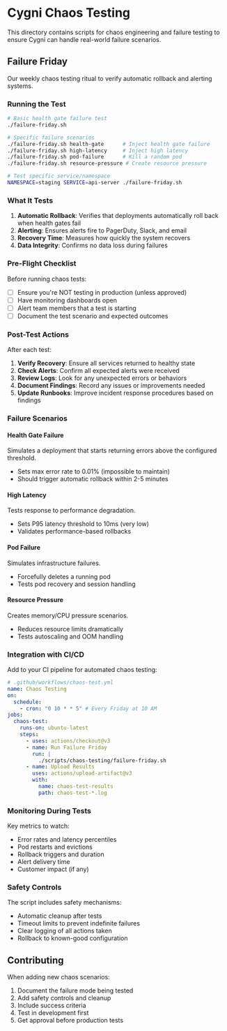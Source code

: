 # Cygni Chaos Testing

This directory contains scripts for chaos engineering and failure testing to ensure Cygni can handle real-world failure scenarios.

## Failure Friday

Our weekly chaos testing ritual to verify automatic rollback and alerting systems.

### Running the Test

```bash
# Basic health gate failure test
./failure-friday.sh

# Specific failure scenarios
./failure-friday.sh health-gate      # Inject health gate failure
./failure-friday.sh high-latency     # Inject high latency
./failure-friday.sh pod-failure      # Kill a random pod
./failure-friday.sh resource-pressure # Create resource pressure

# Test specific service/namespace
NAMESPACE=staging SERVICE=api-server ./failure-friday.sh
```

### What It Tests

1. **Automatic Rollback**: Verifies that deployments automatically roll back when health gates fail
2. **Alerting**: Ensures alerts fire to PagerDuty, Slack, and email
3. **Recovery Time**: Measures how quickly the system recovers
4. **Data Integrity**: Confirms no data loss during failures

### Pre-Flight Checklist

Before running chaos tests:

- [ ] Ensure you're NOT testing in production (unless approved)
- [ ] Have monitoring dashboards open
- [ ] Alert team members that a test is starting
- [ ] Document the test scenario and expected outcomes

### Post-Test Actions

After each test:

1. **Verify Recovery**: Ensure all services returned to healthy state
2. **Check Alerts**: Confirm all expected alerts were received
3. **Review Logs**: Look for any unexpected errors or behaviors
4. **Document Findings**: Record any issues or improvements needed
5. **Update Runbooks**: Improve incident response procedures based on findings

### Failure Scenarios

#### Health Gate Failure

Simulates a deployment that starts returning errors above the configured threshold.

- Sets max error rate to 0.01% (impossible to maintain)
- Should trigger automatic rollback within 2-5 minutes

#### High Latency

Tests response to performance degradation.

- Sets P95 latency threshold to 10ms (very low)
- Validates performance-based rollbacks

#### Pod Failure

Simulates infrastructure failures.

- Forcefully deletes a running pod
- Tests pod recovery and session handling

#### Resource Pressure

Creates memory/CPU pressure scenarios.

- Reduces resource limits dramatically
- Tests autoscaling and OOM handling

### Integration with CI/CD

Add to your CI pipeline for automated chaos testing:

```yaml
# .github/workflows/chaos-test.yml
name: Chaos Testing
on:
  schedule:
    - cron: "0 10 * * 5" # Every Friday at 10 AM
jobs:
  chaos-test:
    runs-on: ubuntu-latest
    steps:
      - uses: actions/checkout@v3
      - name: Run Failure Friday
        run: |
          ./scripts/chaos-testing/failure-friday.sh
      - name: Upload Results
        uses: actions/upload-artifact@v3
        with:
          name: chaos-test-results
          path: chaos-test-*.log
```

### Monitoring During Tests

Key metrics to watch:

- Error rates and latency percentiles
- Pod restarts and evictions
- Rollback triggers and duration
- Alert delivery time
- Customer impact (if any)

### Safety Controls

The script includes safety mechanisms:

- Automatic cleanup after tests
- Timeout limits to prevent indefinite failures
- Clear logging of all actions taken
- Rollback to known-good configuration

## Contributing

When adding new chaos scenarios:

1. Document the failure mode being tested
2. Add safety controls and cleanup
3. Include success criteria
4. Test in development first
5. Get approval before production tests
